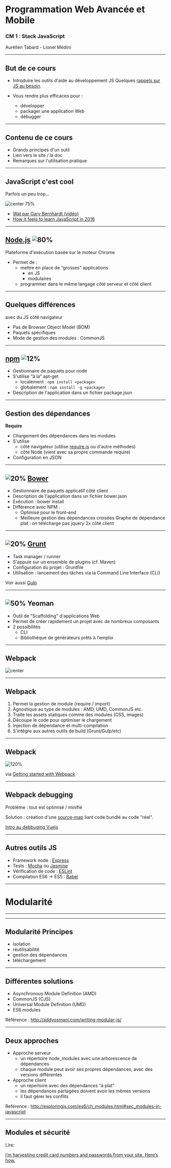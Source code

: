 <!-- $theme: gaia -->
<!-- page_number: true -->



# Programmation Web Avancée et Mobile

### CM 1 : Stack JavaScript

Aurélien Tabard - Lionel Médini


--- 

## But de ce cours

- Introduire les outils d'aide au développement JS
  Quelques [rappels sur JS au besoin](http://kmicinski.com/cmsc245/slides/javascript-intro.pdf).

- Vous rendre plus efficaces pour :
  - développer
  - packager une application Web
  - débugger


--- 

## Contenu de ce cours

- Grands principes d'un outil
- Lien vers le site / la doc
- Remarques sur l'utilisation pratique


---

## JavaScript c'est cool

Parfois un peu trop...

![center 75%](gag_cm_stack_js_mif38.png)

- [Wat par Gary Bernhardt (vidéo)](https://www.destroyallsoftware.com/talks/wat)
- [How it feels to learn JavaScript in 2016](https://hackernoon.com/how-it-feels-to-learn-javascript-in-2016-d3a717dd577f)

--- 

##  [Node.js](http://nodejs.org/)	 ![80%](images-js/nodejs.png)

Plateforme d'exécution basée sur le moteur Chrome

- Permet de :
	- mettre en place de “grosses” applications
	  - en JS
	  - modulaires
	- programmer dans le même langage côté serveur et côté client


--- 

## Quelques différences 
avec du JS côté navigateur

- Pas de Browser Object Model (BOM)
- Paquets spécifiques
- Mode de gestion des modules : CommonJS

---

## [npm](http://npmjs.com/) ![12%](images-js/npm.png)

- Gestionnaire de paquets pour node
- S'utilise “à la” apt-get
  - localement : `npm install <package>`
  - globalement : `npm install -g <package>`
- Description de l'application dans un fichier package.json

---

## Gestion des dépendances

**Require** 
- Chargement des dépendances dans les modules
- S'utilise 
  - côté navigateur (utilise [require.js](http://requirejs.org/) ou d'autre méthodes)
  - côté Node (vient avec sa propre commande require)
- Configuration en JSON 

--- 

## ![20%](images-js/bower.png) [Bower](http://bower.io/)

- Gestionnaire de paquets applicatif côté client
- Description de l'application dans un fichier bower.json
- Exécution : bower install
- Différence avec NPM :
	- Optimisé pour le front-end
	- Meilleure gestion des dépendances croisées
 Graphe de dépendance plat : on télécharge pas jquery 2x côté client

---

## ![20%](images-js/grunt.png) [Grunt](http://gruntjs.com/)

- Task manager / runner
- S'appuie sur un ensemble de plugins (cf. Maven)
- Configuration du projet : Gruntfile
- Utilisation : lancement des tâches via la Command Line Interface (CLI)


Voir aussi [Gulp](https://gulpjs.com/)

---

## ![50%](images-js/yeoman.png) Yeoman 

- Outil de “Scaffolding” d'applications Web
- Permet de créer rapidement un projet avec de nombreux composants
- 2 possibilités
	- CLI
    - Bibliothèque de générateurs prêts à l'emploi


--- 
## Webpack

![center](images-js/what-is-webpack.png)

--- 
## Webpack

1. Permet la gestion de module (require / import)
2. Agnostique au type de modules : AMD, UMD, CommonJS etc.
3. Traite les assets statiques comme des modules (CSS, images)
4. Découpe le code pour optimiser le chargement
5. Injection de dépendance et multi-compilation
6. S'intègre aux autres outils de build (Grunt/Gulp/etc)


--- 

## Webpack

![120%](images-js/webpack.png)


via [Getting started with Webpack](https://webpack.js.org/) 


--- 

## Webpack debugging

Problème : tout est optimisé / minifié

Solution : création d'une [source-map](http://blog.teamtreehouse.com/introduction-source-maps) liant code bundlé au code "réel".

[Intro au debbuging Vuejs](https://medium.com/@BjornKrols/a-basic-introduction-to-debugging-vue-applications-using-breakpoints-2ef76ce419f2)


--- 
## Autres outils JS

- Framework node : [Express](http://expressjs.com/)
- Tests : [Mocha](https://mochajs.org/) ou [Jasmine](https://jasmine.github.io/)
- Vérification de code : [ESLint](https://eslint.org/)
- Compilation ES6 → ES5 : [Babel](https://babeljs.io/)


---
# Modularité

---


---
## Modularité Principes

- isolation
- réutilisabilité
- gestion des dépendances
- téléchargement

---

## Différentes solutions
- Asynchronous Module Definition (AMD)
- CommonJS (CJS)
- Universal Module Definition (UMD)
- ES6 modules

Référence : http://addyosmani.com/writing-modular-js/ 

---

## Deux approches

- Approche serveur
	- un répertoire node_modules avec une arborescence de dépendances
	- chaque module peut avoir ses propres dépendances, avec des versions différentes
- Approche client
	- un répertoire avec des dépendances “à plat”
	- les dépendances partagées doivent avoir les mêmes versions
    - il faut gérer les conflits

Reférence : http://exploringjs.com/es6/ch_modules.html#sec_modules-in-javascript

---

## Modules et sécurité

Lire:

[I’m harvesting credit card numbers and passwords from your site. Here’s how.](https://hackernoon.com/im-harvesting-credit-card-numbers-and-passwords-from-your-site-here-s-how-9a8cb347c5b5)